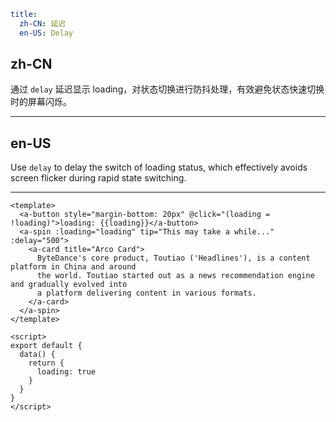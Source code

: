 ```yaml
title:
  zh-CN: 延迟
  en-US: Delay
```

## zh-CN

通过 `delay` 延迟显示 loading，对状态切换进行防抖处理，有效避免状态快速切换时的屏幕闪烁。

---

## en-US

Use `delay` to delay the switch of loading status, which effectively avoids screen flicker during rapid state switching.

---

```vue
<template>
  <a-button style="margin-bottom: 20px" @click="(loading = !loading)">loading: {{loading}}</a-button>
  <a-spin :loading="loading" tip="This may take a while..." :delay="500">
    <a-card title="Arco Card">
      ByteDance's core product, Toutiao ('Headlines'), is a content platform in China and around
      the world. Toutiao started out as a news recommendation engine and gradually evolved into
      a platform delivering content in various formats.
    </a-card>
  </a-spin>
</template>

<script>
export default {
  data() {
    return {
      loading: true
    }
  }
}
</script>
```
